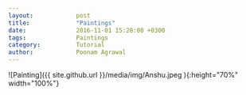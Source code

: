 ```yaml
---
layout:            post
title:             "Paintings"
date:              2016-11-01 15:28:00 +0300
tags:              Paintings
category:          Tutorial
author:            Poonam Agrawal
---
```

![Painting]({{ site.github.url }}/media/img/Anshu.jpeg ){:height="70%" width="100%"}





